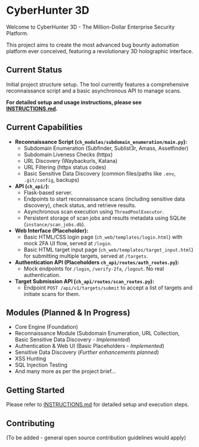 # CyberHunter 3D

Welcome to CyberHunter 3D - The Million-Dollar Enterprise Security Platform.

This project aims to create the most advanced bug bounty automation platform ever conceived,
featuring a revolutionary 3D holographic interface.

## Current Status
Initial project structure setup. The tool currently features a comprehensive reconnaissance script and a basic asynchronous API to manage scans.

**For detailed setup and usage instructions, please see [INSTRUCTIONS.md](INSTRUCTIONS.md).**

## Current Capabilities
- **Reconnaissance Script (`ch_modules/subdomain_enumeration/main.py`):**
    - Subdomain Enumeration (Subfinder, Sublist3r, Amass, Assetfinder)
    - Subdomain Liveness Checks (httpx)
    - URL Discovery (Waybackurls, Katana)
    - URL Filtering (httpx status codes)
    - Basic Sensitive Data Discovery (common files/paths like `.env`, `.git/config`, backups)
- **API (`ch_api/`):**
    - Flask-based server.
    - Endpoints to start reconnaissance scans (including sensitive data discovery), check status, and retrieve results.
    - Asynchronous scan execution using `ThreadPoolExecutor`.
    - Persistent storage of scan jobs and results metadata using SQLite (`instance/scan_jobs.db`).
- **Web Interface (Placeholder):**
    - Basic HTML/CSS login page (`ch_web/templates/login.html`) with mock 2FA UI flow, served at `/login`.
    - Basic HTML target input page (`ch_web/templates/target_input.html`) for submitting multiple targets, served at `/targets`.
- **Authentication API (Placeholders `ch_api/routes/auth_routes.py`):**
    - Mock endpoints for `/login`, `/verify-2fa`, `/logout`. No real authentication.
- **Target Submission API (`ch_api/routes/scan_routes.py`):**
    - Endpoint `POST /api/v1/targets/submit` to accept a list of targets and initiate scans for them.

## Modules (Planned & In Progress)
- Core Engine (Foundation)
- Reconnaissance Module (Subdomain Enumeration, URL Collection, Basic Sensitive Data Discovery - *Implemented*)
- Authentication & Web UI (Basic Placeholders - *Implemented*)
- Sensitive Data Discovery (*Further enhancements planned*)
- XSS Hunting
- SQL Injection Testing
- And many more as per the project brief...

## Getting Started
Please refer to [INSTRUCTIONS.md](INSTRUCTIONS.md) for detailed setup and execution steps.

## Contributing
(To be added - general open source contribution guidelines would apply)
